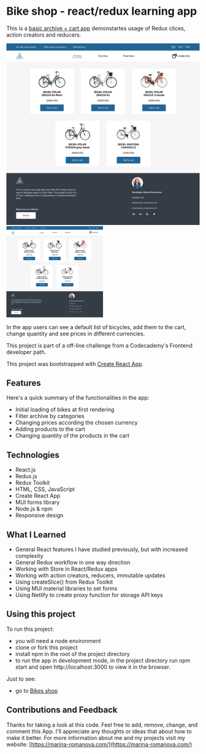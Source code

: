 # Bike shop - react/redux learning app

This is a [basic archive + cart app](https://polar-bike-shop.netlify.app/) demonstartes usage of Redux clices, action creators and reducers. 

![Screenshot of the app](/src/images/photo_2024-05-22_11-19-10.jpg)
<img src="/src/images/photo_2024-05-22_11-19-10.jpg" alt="Screenshot of the app" width="50%">

In the app users can see a default list of bicycles, add them to the cart, change quantity and see prices in different currencies. 

This project is part of a off-line challenge from a Codecademy's Frontend developer path.

This project was bootstrapped with [Create React App](https://github.com/facebook/create-react-app).

## Features
Here's a quick summary of the functionalities in the app:

- Initial loading of bikes at first rendering
- Filter archive by categories
- Changing prices according the chosen currency
- Adding products to the cart
- Changing quantity of the products in the cart

## Technologies
- React.js
- Redux.js
- Redux Toolkit
- HTML, CSS, JavaScript
- Create React App
- MUI forms library
- Node.js & npm
- Responsive design

## What I Learned
- General React features I have studied previously, but with increased complexity
- General Redux workflow in one way direction
- Working with Store in React/Redux apps
- Working with action creators, reducers, immutable updates
- Using createSlice() from Redux Toolkit
- Using MUI material libraries to set forms
- Using Netlify to create proxy function for storage API keys

## Using this project
To run this project:

- you will need a node environment
- clone or fork this project
- install npm in the root of the project directory
- to run the app in development mode, in the project directory run npm start and open http://localhost:3000 to view it in the browser.

Just to see:
- go to [Bikes shop](https://polar-bike-shop.netlify.app/)

## Contributions and Feedback
Thanks for taking a look at this code. Feel free to add, remove, change, and comment this App. I'll appreciate any thoughts or ideas that about how to make it better. 
For more information about me and my projects visit my website: [https://marina-romanova.com/](https://marina-romanova.com/)
